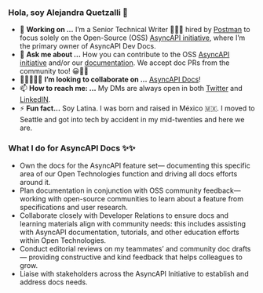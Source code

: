 ### Hola, soy Alejandra Quetzalli 🦄

- 📄 **Working on ...** I’m a Senior Technical Writer 👩🏻‍💻 hired by [Postman](https://www.postman.com/alejandra-quetzalli) to focus solely on the Open-Source (OSS) [AsyncAPI initiative](https://www.asyncapi.com/), where I’m the primary owner of AsyncAPI Dev Docs.
- 💬 **Ask me about ...** How you can contribute to the OSS [AsyncAPI initiative](https://www.asyncapi.com/) and/or our [documentation](https://www.asyncapi.com/docs/getting-started). We accept doc PRs from the community too! 😀👍🏽
- 👩🏻‍🤝‍👩🏽 **I’m looking to collaborate on ...** [AsyncAPI Docs](https://www.asyncapi.com/docs/getting-started)! 
- 📫 **How to reach me: ...** My DMs are always open in both [Twitter](https://twitter.com/QuetzalliAle) and [LinkedIN](https://www.linkedin.com/in/alejandra-quetzalli/). 
- ⚡ **Fun fact...** Soy Latina. I was born and raised in México 🇲🇽. I moved to Seattle and got into tech by accident in my mid-twenties and here we are. 


### What I do for AsyncAPI Docs ✨✨
- Own the docs for the AsyncAPI feature set— documenting this specific area of our Open Technologies function and driving all docs efforts around it.
- Plan documentation in conjunction with OSS community feedback— working with open-source communities to learn about a feature from specifications and user research.
- Collaborate closely with Developer Relations to ensure docs and learning materials align with community needs: this includes assisting with AsyncAPI documentation, tutorials, and other education efforts within Open Technologies.
- Conduct editorial reviews on my teammates’ and community doc drafts— providing constructive and kind feedback that helps colleagues to grow.
- Liaise with stakeholders across the AsyncAPI Initiative to establish and address docs needs.


<!--
**alequetzalli/alequetzalli** is a ✨ _special_ ✨ repository because its `README.md` (this file) appears on your GitHub profile.
-->
